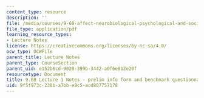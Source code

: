 ```yaml
---
content_type: resource
description: ''
file: /media/courses/9-68-affect-neurobiological-psychological-and-sociocultural-counterparts-of-feelings-spring-2013/9f5f973c238ba7bbe8c5acd807757178_MIT9_68S13_inf_fm_bcmk_L1.pdf
file_type: application/pdf
learning_resource_types:
- Lecture Notes
license: https://creativecommons.org/licenses/by-nc-sa/4.0/
ocw_type: OCWFile
parent_title: Lecture Notes
parent_type: CourseSection
parent_uid: e152b6cd-9020-399b-3442-a0f6e8b2e20f
resourcetype: Document
title: 9.68 Lecture 1 Notes - prelim info form and benchmark questionnaire
uid: 9f5f973c-238b-a7bb-e8c5-acd807757178
---
```

